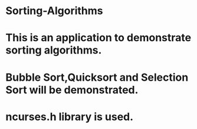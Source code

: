 # Sorting-Algorithms
# This is an application to demonstrate sorting algorithms.
# Bubble Sort,Quicksort and Selection Sort will be demonstrated.
# ncurses.h library is used.
